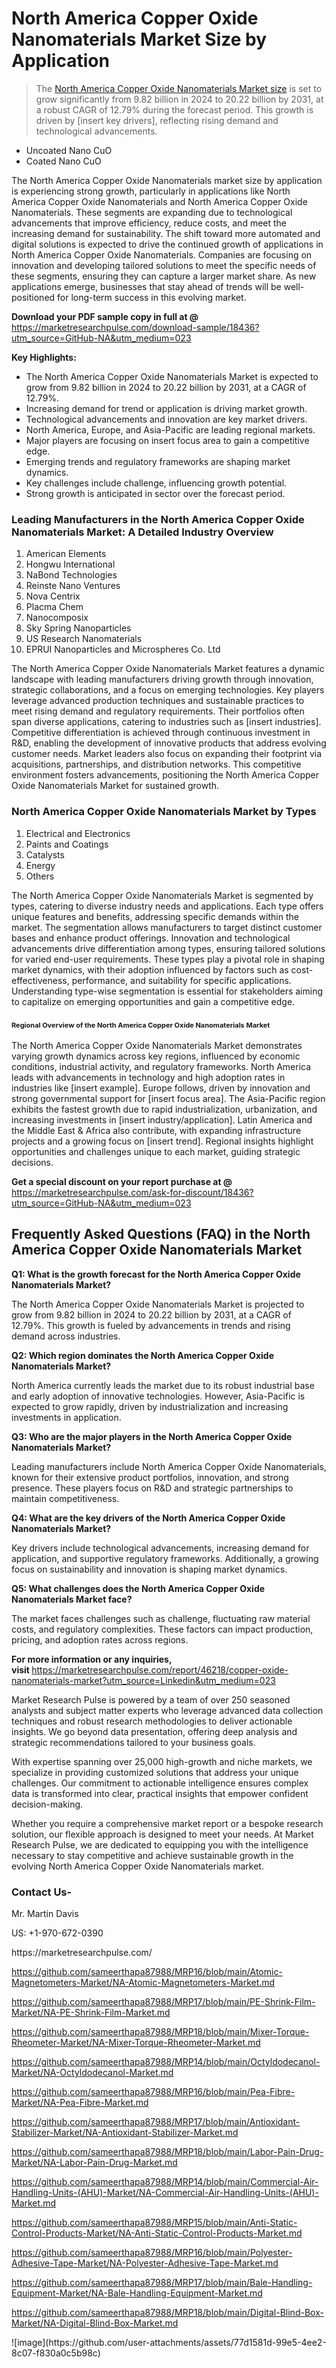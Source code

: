 <h1>North America Copper Oxide Nanomaterials Market&nbsp;Size by Application</h1><blockquote><p>The <a href="https://marketresearchpulse.com/download-sample/18436?utm_source=GitHub-NA&amp;utm_medium=023">North America Copper Oxide Nanomaterials Market size</a> is set to grow significantly from 9.82 billion in 2024 to 20.22 billion by 2031, at a robust CAGR of 12.79% during the forecast period. This growth is driven by [insert key drivers], reflecting rising demand and technological advancements.</p></blockquote><ul><li>Uncoated Nano CuO<li> Coated Nano CuO</li></ul><p>The North America Copper Oxide Nanomaterials market size by application is experiencing strong growth, particularly in applications like North America Copper Oxide Nanomaterials and North America Copper Oxide Nanomaterials. These segments are expanding due to technological advancements that improve efficiency, reduce costs, and meet the increasing demand for sustainability. The shift toward more automated and digital solutions is expected to drive the continued growth of applications in North America Copper Oxide Nanomaterials. Companies are focusing on innovation and developing tailored solutions to meet the specific needs of these segments, ensuring they can capture a larger market share. As new applications emerge, businesses that stay ahead of trends will be well-positioned for long-term success in this evolving market.</p><p><strong>Download your PDF sample copy in full at @ </strong><a href="https://marketresearchpulse.com/download-sample/18436?utm_source=GitHub-NA&amp;utm_medium=023">https://marketresearchpulse.com/download-sample/18436?utm_source=GitHub-NA&amp;utm_medium=023</a></p><p><strong>Key Highlights: </strong></p><ul><li>The North America Copper Oxide Nanomaterials Market is expected to grow from 9.82 billion in 2024 to 20.22 billion by 2031, at a CAGR of 12.79%.</li><li>Increasing demand for trend or application is driving market growth.</li><li>Technological advancements and innovation are key market drivers.</li><li>North America, Europe, and Asia-Pacific are leading regional markets.</li><li>Major players are focusing on insert focus area to gain a competitive edge.</li><li>Emerging trends and regulatory frameworks are shaping market dynamics.</li><li>Key challenges include challenge, influencing growth potential.</li><li>Strong growth is anticipated in sector over the forecast period.</li></ul><h3>Leading Manufacturers in the North America Copper Oxide Nanomaterials Market: A Detailed Industry Overview</h3><ol><li>American Elements</li><li>Hongwu International</li><li>NaBond Technologies</li><li>Reinste Nano Ventures</li><li>Nova Centrix</li><li>Placma Chem</li><li>Nanocomposix</li><li>Sky Spring Nanoparticles</li><li>US Research Nanomaterials</li><li>EPRUI Nanoparticles and Microspheres Co. Ltd</li></ol><div class="flex max-w-full flex-col flex-grow"><div class="min-h-8 text-message flex w-full flex-col items-end gap-2 whitespace-normal break-words [.text-message+&amp;]:mt-5" dir="auto" data-message-author-role="assistant" data-message-id="fd8432e4-4910-450d-b182-61b7bfb0a01f" data-message-model-slug="gpt-4o"><div class="flex w-full flex-col gap-1 empty:hidden first:pt-[3px]"><div class="markdown prose w-full break-words dark:prose-invert light"><p>The North America Copper Oxide Nanomaterials Market features a dynamic landscape with leading manufacturers driving growth through innovation, strategic collaborations, and a focus on emerging technologies. Key players leverage advanced production techniques and sustainable practices to meet rising demand and regulatory requirements. Their portfolios often span diverse applications, catering to industries such as [insert industries]. Competitive differentiation is achieved through continuous investment in R&amp;D, enabling the development of innovative products that address evolving customer needs. Market leaders also focus on expanding their footprint via acquisitions, partnerships, and distribution networks. This competitive environment fosters advancements, positioning the North America Copper Oxide Nanomaterials Market for sustained growth.</p></div></div></div></div><h3>North America Copper Oxide Nanomaterials Market by Types</h3><ol><li>Electrical and Electronics<li> Paints and Coatings<li> Catalysts<li> Energy<li> Others</li></ol><div class="flex max-w-full flex-col flex-grow"><div class="min-h-8 text-message flex w-full flex-col items-end gap-2 whitespace-normal break-words [.text-message+&amp;]:mt-5" dir="auto" data-message-author-role="assistant" data-message-id="084470be-0bb7-4664-bddf-5156b4f41249" data-message-model-slug="gpt-4o-mini"><div class="flex w-full flex-col gap-1 empty:hidden first:pt-[3px]"><div class="markdown prose w-full break-words dark:prose-invert light"><p>The North America Copper Oxide Nanomaterials Market is segmented by types, catering to diverse industry needs and applications. Each type offers unique features and benefits, addressing specific demands within the market. The segmentation allows manufacturers to target distinct customer bases and enhance product offerings. Innovation and technological advancements drive differentiation among types, ensuring tailored solutions for varied end-user requirements. These types play a pivotal role in shaping market dynamics, with their adoption influenced by factors such as cost-effectiveness, performance, and suitability for specific applications. Understanding type-wise segmentation is essential for stakeholders aiming to capitalize on emerging opportunities and gain a competitive edge.</p></div></div></div></div><h3><span style="font-size: 11px;">Regional Overview of the North America Copper Oxide Nanomaterials Market</span></h3><div class="flex max-w-full flex-col flex-grow"><div class="min-h-8 text-message flex w-full flex-col items-end gap-2 whitespace-normal break-words [.text-message+&amp;]:mt-5" dir="auto" data-message-author-role="assistant" data-message-id="e9038762-ce64-4e30-91c9-9bd413514231" data-message-model-slug="gpt-4o-mini"><div class="flex w-full flex-col gap-1 empty:hidden first:pt-[3px]"><div class="markdown prose w-full break-words dark:prose-invert light"><p>The North America Copper Oxide Nanomaterials Market demonstrates varying growth dynamics across key regions, influenced by economic conditions, industrial activity, and regulatory frameworks. North America leads with advancements in technology and high adoption rates in industries like [insert example]. Europe follows, driven by innovation and strong governmental support for [insert focus area]. The Asia-Pacific region exhibits the fastest growth due to rapid industrialization, urbanization, and increasing investments in [insert industry/application]. Latin America and the Middle East &amp; Africa also contribute, with expanding infrastructure projects and a growing focus on [insert trend]. Regional insights highlight opportunities and challenges unique to each market, guiding strategic decisions.</p></div></div></div></div><p><strong>Get a special discount on your report purchase at @ </strong><a href="https://marketresearchpulse.com/ask-for-discount/18436?utm_source=GitHub-NA&amp;utm_medium=023">https://marketresearchpulse.com/ask-for-discount/18436?utm_source=GitHub-NA&amp;utm_medium=023</a></p><h2>Frequently Asked Questions (FAQ) in the North America Copper Oxide Nanomaterials Market</h2><p><strong>Q1: What is the growth forecast for the North America Copper Oxide Nanomaterials Market?</strong></p><p>The North America Copper Oxide Nanomaterials Market is projected to grow from 9.82 billion in 2024 to 20.22 billion by 2031, at a CAGR of 12.79%. This growth is fueled by advancements in trends and rising demand across industries.</p><p><strong>Q2: Which region dominates the North America Copper Oxide Nanomaterials Market?</strong></p><p>North America currently leads the market due to its robust industrial base and early adoption of innovative technologies. However, Asia-Pacific is expected to grow rapidly, driven by industrialization and increasing investments in application.</p><p><strong>Q3: Who are the major players in the North America Copper Oxide Nanomaterials Market?</strong></p><p>Leading manufacturers include North America Copper Oxide Nanomaterials, known for their extensive product portfolios, innovation, and strong presence. These players focus on R&amp;D and strategic partnerships to maintain competitiveness.</p><p><strong>Q4: What are the key drivers of the North America Copper Oxide Nanomaterials Market?</strong></p><p>Key drivers include technological advancements, increasing demand for application, and supportive regulatory frameworks. Additionally, a growing focus on sustainability and innovation is shaping market dynamics.</p><p><strong>Q5: What challenges does the North America Copper Oxide Nanomaterials Market face?</strong></p><p>The market faces challenges such as challenge, fluctuating raw material costs, and regulatory complexities. These factors can impact production, pricing, and adoption rates across regions.</p><p><strong>For more information or any inquiries, visit&nbsp;</strong><a href="https://marketresearchpulse.com/report/46218/copper-oxide-nanomaterials-market?utm_source=Linkedin&utm_medium=023">https://marketresearchpulse.com/report/46218/copper-oxide-nanomaterials-market?utm_source=Linkedin&utm_medium=023</a></p><p>Market Research Pulse is powered by a team of over 250 seasoned analysts and subject matter experts who leverage advanced data collection techniques and robust research methodologies to deliver actionable insights. We go beyond data presentation, offering deep analysis and strategic recommendations tailored to your business goals.</p><p>With expertise spanning over 25,000 high-growth and niche markets, we specialize in providing customized solutions that address your unique challenges. Our commitment to actionable intelligence ensures complex data is transformed into clear, practical insights that empower confident decision-making.</p><p>Whether you require a comprehensive market report or a bespoke research solution, our flexible approach is designed to meet your needs. At Market Research Pulse, we are dedicated to equipping you with the intelligence necessary to stay competitive and achieve sustainable growth in the evolving North America Copper Oxide Nanomaterials market.</p><h3><strong>Contact Us-</strong></h3><p>Mr. Martin Davis</p><p>US: +1-970-672-0390</p><p>https://marketresearchpulse.com/</p><p><a href="https://github.com/sameerthapa87988/MRP16/blob/main/Atomic-Magnetometers-Market/NA-Atomic-Magnetometers-Market.md">https://github.com/sameerthapa87988/MRP16/blob/main/Atomic-Magnetometers-Market/NA-Atomic-Magnetometers-Market.md</a></p><p><a href="https://github.com/sameerthapa87988/MRP17/blob/main/PE-Shrink-Film-Market/NA-PE-Shrink-Film-Market.md">https://github.com/sameerthapa87988/MRP17/blob/main/PE-Shrink-Film-Market/NA-PE-Shrink-Film-Market.md</a></p><p><a href="https://github.com/sameerthapa87988/MRP18/blob/main/Mixer-Torque-Rheometer-Market/NA-Mixer-Torque-Rheometer-Market.md">https://github.com/sameerthapa87988/MRP18/blob/main/Mixer-Torque-Rheometer-Market/NA-Mixer-Torque-Rheometer-Market.md</a></p><p><a href="https://github.com/sameerthapa87988/MRP14/blob/main/Octyldodecanol-Market/NA-Octyldodecanol-Market.md">https://github.com/sameerthapa87988/MRP14/blob/main/Octyldodecanol-Market/NA-Octyldodecanol-Market.md</a></p><p><a href="https://github.com/sameerthapa87988/MRP16/blob/main/Pea-Fibre-Market/NA-Pea-Fibre-Market.md">https://github.com/sameerthapa87988/MRP16/blob/main/Pea-Fibre-Market/NA-Pea-Fibre-Market.md</a></p><p><a href="https://github.com/sameerthapa87988/MRP17/blob/main/Antioxidant-Stabilizer-Market/NA-Antioxidant-Stabilizer-Market.md">https://github.com/sameerthapa87988/MRP17/blob/main/Antioxidant-Stabilizer-Market/NA-Antioxidant-Stabilizer-Market.md</a></p><p><a href="https://github.com/sameerthapa87988/MRP18/blob/main/Labor-Pain-Drug-Market/NA-Labor-Pain-Drug-Market.md">https://github.com/sameerthapa87988/MRP18/blob/main/Labor-Pain-Drug-Market/NA-Labor-Pain-Drug-Market.md</a></p><p><a href="https://github.com/sameerthapa87988/MRP14/blob/main/Commercial-Air-Handling-Units-(AHU)-Market/NA-Commercial-Air-Handling-Units-(AHU)-Market.md">https://github.com/sameerthapa87988/MRP14/blob/main/Commercial-Air-Handling-Units-(AHU)-Market/NA-Commercial-Air-Handling-Units-(AHU)-Market.md</a></p><p><a href="https://github.com/sameerthapa87988/MRP15/blob/main/Anti-Static-Control-Products-Market/NA-Anti-Static-Control-Products-Market.md">https://github.com/sameerthapa87988/MRP15/blob/main/Anti-Static-Control-Products-Market/NA-Anti-Static-Control-Products-Market.md</a></p><p><a href="https://github.com/sameerthapa87988/MRP16/blob/main/Polyester-Adhesive-Tape-Market/NA-Polyester-Adhesive-Tape-Market.md">https://github.com/sameerthapa87988/MRP16/blob/main/Polyester-Adhesive-Tape-Market/NA-Polyester-Adhesive-Tape-Market.md</a></p><p><a href="https://github.com/sameerthapa87988/MRP17/blob/main/Bale-Handling-Equipment-Market/NA-Bale-Handling-Equipment-Market.md">https://github.com/sameerthapa87988/MRP17/blob/main/Bale-Handling-Equipment-Market/NA-Bale-Handling-Equipment-Market.md</a></p><p><a href="https://github.com/sameerthapa87988/MRP18/blob/main/Digital-Blind-Box-Market/NA-Digital-Blind-Box-Market.md">https://github.com/sameerthapa87988/MRP18/blob/main/Digital-Blind-Box-Market/NA-Digital-Blind-Box-Market.md</a></p>
![image](https://github.com/user-attachments/assets/77d1581d-99e5-4ee2-8c07-f830a0c5b98c)
